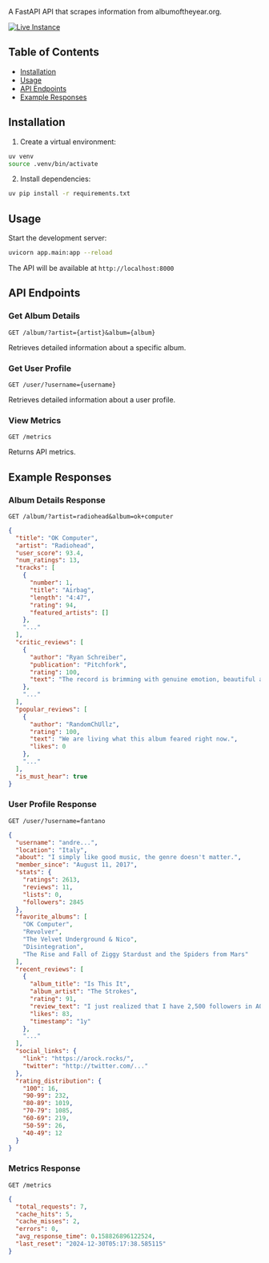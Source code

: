 A FastAPI API that scrapes information from albumoftheyear.org.

[![Live Instance](https://img.shields.io/badge/Live_Instance-aoty.jawad.sh-blue)](https://aoty.jawad.sh/)

## Table of Contents

- [Installation](#installation)
- [Usage](#usage)
- [API Endpoints](#api-endpoints)
- [Example Responses](#example-responses)

## Installation

1. Create a virtual environment:

```bash
uv venv
source .venv/bin/activate
```

2. Install dependencies:

```bash
uv pip install -r requirements.txt
```

## Usage

Start the development server:

```bash
uvicorn app.main:app --reload
```

The API will be available at `http://localhost:8000`

## API Endpoints

### Get Album Details

```http
GET /album/?artist={artist}&album={album}
```

Retrieves detailed information about a specific album.

### Get User Profile

```http
GET /user/?username={username}
```

Retrieves detailed information about a user profile.

### View Metrics

```http
GET /metrics
```

Returns API metrics.

## Example Responses

### Album Details Response

```http
GET /album/?artist=radiohead&album=ok+computer
```

```json
{
  "title": "OK Computer",
  "artist": "Radiohead",
  "user_score": 93.4,
  "num_ratings": 13,
  "tracks": [
    {
      "number": 1,
      "title": "Airbag",
      "length": "4:47",
      "rating": 94,
      "featured_artists": []
    },
    "..."
  ],
  "critic_reviews": [
    {
      "author": "Ryan Schreiber",
      "publication": "Pitchfork",
      "rating": 100,
      "text": "The record is brimming with genuine emotion, beautiful and complex imagery and music, and lyrics that are at ..."
    },
    "..."
  ],
  "popular_reviews": [
    {
      "author": "RandomChUllz",
      "rating": 100,
      "text": "We are living what this album feared right now.",
      "likes": 0
    },
    "..."
  ],
  "is_must_hear": true
}
```

### User Profile Response

```http
GET /user/?username=fantano
```

```json
{
  "username": "andre...",
  "location": "Italy",
  "about": "I simply like good music, the genre doesn't matter.",
  "member_since": "August 11, 2017",
  "stats": {
    "ratings": 2613,
    "reviews": 11,
    "lists": 0,
    "followers": 2845
  },
  "favorite_albums": [
    "OK Computer",
    "Revolver",
    "The Velvet Underground & Nico",
    "Disintegration",
    "The Rise and Fall of Ziggy Stardust and the Spiders from Mars"
  ],
  "recent_reviews": [
    {
      "album_title": "Is This It",
      "album_artist": "The Strokes",
      "rating": 91,
      "review_text": "I just realized that I have 2,500 followers in AOTY! Tis is such an honor that I ...",
      "likes": 83,
      "timestamp": "1y"
    },
    "..."
  ],
  "social_links": {
    "link": "https://arock.rocks/",
    "twitter": "http://twitter.com/..."
  },
  "rating_distribution": {
    "100": 16,
    "90-99": 232,
    "80-89": 1019,
    "70-79": 1085,
    "60-69": 219,
    "50-59": 26,
    "40-49": 12
  }
}
```

### Metrics Response

```http
GET /metrics
```

```json
{
  "total_requests": 7,
  "cache_hits": 5,
  "cache_misses": 2,
  "errors": 0,
  "avg_response_time": 0.158826896122524,
  "last_reset": "2024-12-30T05:17:38.585115"
}
```
